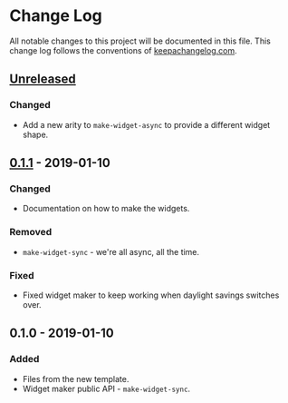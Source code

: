 # Change Log
All notable changes to this project will be documented in this file. This change log follows the conventions of [keepachangelog.com](http://keepachangelog.com/).

## [Unreleased]
### Changed
- Add a new arity to `make-widget-async` to provide a different widget shape.

## [0.1.1] - 2019-01-10
### Changed
- Documentation on how to make the widgets.

### Removed
- `make-widget-sync` - we're all async, all the time.

### Fixed
- Fixed widget maker to keep working when daylight savings switches over.

## 0.1.0 - 2019-01-10
### Added
- Files from the new template.
- Widget maker public API - `make-widget-sync`.

[Unreleased]: https://github.com/your-name/rgs/compare/0.1.1...HEAD
[0.1.1]: https://github.com/your-name/rgs/compare/0.1.0...0.1.1
